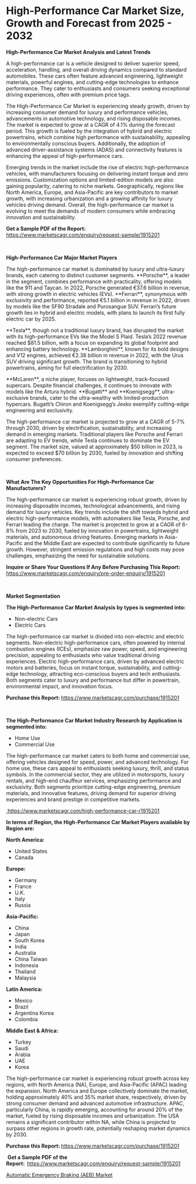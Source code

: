 <p><h1>High-Performance Car Market Size, Growth and Forecast from 2025 - 2032</h1></p><p><strong>High-Performance Car Market Analysis and Latest Trends</strong></p>
<p><p>A high-performance car is a vehicle designed to deliver superior speed, acceleration, handling, and overall driving dynamics compared to standard automobiles. These cars often feature advanced engineering, lightweight materials, powerful engines, and cutting-edge technologies to enhance performance. They cater to enthusiasts and consumers seeking exceptional driving experiences, often with premium price tags.</p><p>The High-Performance Car Market is experiencing steady growth, driven by increasing consumer demand for luxury and performance vehicles, advancements in automotive technology, and rising disposable incomes. The market is expected to grow at a CAGR of 4.1% during the forecast period. This growth is fueled by the integration of hybrid and electric powertrains, which combine high performance with sustainability, appealing to environmentally conscious buyers. Additionally, the adoption of advanced driver-assistance systems (ADAS) and connectivity features is enhancing the appeal of high-performance cars.</p><p>Emerging trends in the market include the rise of electric high-performance vehicles, with manufacturers focusing on delivering instant torque and zero emissions. Customization options and limited-edition models are also gaining popularity, catering to niche markets. Geographically, regions like North America, Europe, and Asia-Pacific are key contributors to market growth, with increasing urbanization and a growing affinity for luxury vehicles driving demand. Overall, the high-performance car market is evolving to meet the demands of modern consumers while embracing innovation and sustainability.</p></p>
<p><strong>Get a Sample PDF of the Report:&nbsp;</strong> <a href="https://www.marketscagr.com/enquiry/request-sample/1915201?utm_campaign=2008&utm_medium=2&utm_source=Github&utm_content=ia&utm_term=24012025&utm_id=high-performance-car">https://www.marketscagr.com/enquiry/request-sample/1915201</a></p>
<p>&nbsp;</p>
<p><strong>High-Performance Car Major Market Players</strong></p>
<p><p>The high-performance car market is dominated by luxury and ultra-luxury brands, each catering to distinct customer segments. **Porsche**, a leader in the segment, combines performance with practicality, offering models like the 911 and Taycan. In 2022, Porsche generated €37.6 billion in revenue, with strong growth in electric vehicles (EVs). **Ferrari**, synonymous with exclusivity and performance, reported €5.1 billion in revenue in 2022, driven by models like the SF90 Stradale and Purosangue SUV. Ferrari’s future growth lies in hybrid and electric models, with plans to launch its first fully electric car by 2025.</p><p>**Tesla**, though not a traditional luxury brand, has disrupted the market with its high-performance EVs like the Model S Plaid. Tesla’s 2022 revenue reached $81.5 billion, with a focus on expanding its global footprint and enhancing battery technology. **Lamborghini**, known for its bold designs and V12 engines, achieved €2.38 billion in revenue in 2022, with the Urus SUV driving significant growth. The brand is transitioning to hybrid powertrains, aiming for full electrification by 2030.</p><p>**McLaren**, a niche player, focuses on lightweight, track-focused supercars. Despite financial challenges, it continues to innovate with models like the Artura hybrid. **Bugatti** and **Koenigsegg**, ultra-exclusive brands, cater to the ultra-wealthy with limited-production hypercars. Bugatti’s Chiron and Koenigsegg’s Jesko exemplify cutting-edge engineering and exclusivity.</p><p>The high-performance car market is projected to grow at a CAGR of 5-7% through 2030, driven by electrification, sustainability, and increasing demand in emerging markets. Traditional players like Porsche and Ferrari are adapting to EV trends, while Tesla continues to dominate the EV segment. The market size, valued at approximately $50 billion in 2023, is expected to exceed $70 billion by 2030, fueled by innovation and shifting consumer preferences.</p></p>
<p>&nbsp;</p>
<p><strong>What Are The Key Opportunities For High-Performance Car Manufacturers?</strong></p>
<p><p>The high-performance car market is experiencing robust growth, driven by increasing disposable incomes, technological advancements, and rising demand for luxury vehicles. Key trends include the shift towards hybrid and electric high-performance models, with automakers like Tesla, Porsche, and Ferrari leading the charge. The market is projected to grow at a CAGR of 6-8% from 2023 to 2030, fueled by innovation in powertrains, lightweight materials, and autonomous driving features. Emerging markets in Asia-Pacific and the Middle East are expected to contribute significantly to future growth. However, stringent emission regulations and high costs may pose challenges, emphasizing the need for sustainable solutions.</p></p>
<p><strong>Inquire or Share Your Questions If Any Before Purchasing This Report:</strong> <a href="https://www.marketscagr.com/enquiry/pre-order-enquiry/1915201?utm_campaign=2008&utm_medium=2&utm_source=Github&utm_content=ia&utm_term=24012025&utm_id=high-performance-car">https://www.marketscagr.com/enquiry/pre-order-enquiry/1915201</a></p>
<p>&nbsp;</p>
<p><strong>Market Segmentation</strong></p>
<p><strong>The High-Performance Car Market Analysis by types is segmented into:</strong></p>
<p><ul><li>Non-electric Cars</li><li>Electric Cars</li></ul></p>
<p><p>The high-performance car market is divided into non-electric and electric segments. Non-electric high-performance cars, often powered by internal combustion engines (ICEs), emphasize raw power, speed, and engineering precision, appealing to enthusiasts who value traditional driving experiences. Electric high-performance cars, driven by advanced electric motors and batteries, focus on instant torque, sustainability, and cutting-edge technology, attracting eco-conscious buyers and tech enthusiasts. Both segments cater to luxury and performance but differ in powertrain, environmental impact, and innovation focus.</p></p>
<p><strong>Purchase this Report:&nbsp;</strong><a href="https://www.marketscagr.com/purchase/1915201?utm_campaign=2008&utm_medium=2&utm_source=Github&utm_content=ia&utm_term=24012025&utm_id=high-performance-car">https://www.marketscagr.com/purchase/1915201</a></p>
<p>&nbsp;</p>
<p><strong>The High-Performance Car Market Industry Research by Application is segmented into:</strong></p>
<p><ul><li>Home Use</li><li>Commercial Use</li></ul></p>
<p><p>The high-performance car market caters to both home and commercial use, offering vehicles designed for speed, power, and advanced technology. For home use, these cars appeal to enthusiasts seeking luxury, thrill, and status symbols. In the commercial sector, they are utilized in motorsports, luxury rentals, and high-end chauffeur services, emphasizing performance and exclusivity. Both segments prioritize cutting-edge engineering, premium materials, and innovative features, driving demand for superior driving experiences and brand prestige in competitive markets.</p></p>
<p><a href="https://www.marketscagr.com/high-performance-car-r1915201?utm_campaign=2008&utm_medium=2&utm_source=Github&utm_content=ia&utm_term=24012025&utm_id=high-performance-car">&nbsp;https://www.marketscagr.com/high-performance-car-r1915201</a></p>
<p><strong>In terms of Region, the High-Performance Car Market Players available by Region are:</strong></p>
<p>
    <p> <strong> North America: </strong>
        <ul>
            <li>United States</li>
            <li>Canada</li>
        </ul>
        </p> 
    <p> <strong> Europe: </strong>
        <ul>
            <li>Germany</li>
            <li>France</li>
            <li>U.K.</li>
            <li>Italy</li>
            <li>Russia</li>
        </ul>
        </p> 
    <p> <strong> Asia-Pacific: </strong>
        <ul>
            <li>China</li>
            <li>Japan</li>
            <li>South Korea</li>
            <li>India</li>
            <li>Australia</li>
            <li>China Taiwan</li>
            <li>Indonesia</li>
            <li>Thailand</li>
            <li>Malaysia</li>
        </ul>
        </p> 
    <p> <strong> Latin America: </strong>
        <ul>
            <li>Mexico</li>
            <li>Brazil</li>
            <li>Argentina Korea</li>
            <li>Colombia</li>
        </ul>
        </p> 
    <p> <strong> Middle East & Africa: </strong>
        <ul>
            <li>Turkey</li>
            <li>Saudi</li>
            <li>Arabia</li>
            <li>UAE</li>
            <li>Korea</li>
        </ul>
    </p>
    </p>
<p><p>The high-performance car market is experiencing robust growth across key regions, with North America (NA), Europe, and Asia-Pacific (APAC) leading the expansion. North America and Europe collectively dominate the market, holding approximately 40% and 35% market share, respectively, driven by strong consumer demand and advanced automotive infrastructure. APAC, particularly China, is rapidly emerging, accounting for around 20% of the market, fueled by rising disposable incomes and urbanization. The USA remains a significant contributor within NA, while China is projected to surpass other regions in growth rate, potentially reshaping market dynamics by 2030.</p></p>
<p><strong>Purchase this Report: </strong><a href="https://www.marketscagr.com/purchase/1915201?utm_campaign=2008&utm_medium=2&utm_source=Github&utm_content=ia&utm_term=24012025&utm_id=high-performance-car">https://www.marketscagr.com/purchase/1915201</a></p>
<p>&nbsp;<strong>Get a Sample PDF of the Report:&nbsp;&nbsp;</strong><a href="https://www.marketscagr.com/enquiry/request-sample/1915201?utm_campaign=2008&utm_medium=2&utm_source=Github&utm_content=ia&utm_term=24012025&utm_id=high-performance-car">https://www.marketscagr.com/enquiry/request-sample/1915201</a></p>
<p><strong></strong></p>
<p><p><a href="https://github.com/PeterParrish5/Market-Research-Report-List-7/blob/main/automatic-emergency-braking-aeb-market.md?utm_campaign=2008&utm_medium=2&utm_source=Github&utm_content=ia&utm_term=24012025&utm_id=high-performance-car">Automatic Emergency Braking (AEB) Market</a></p></p>